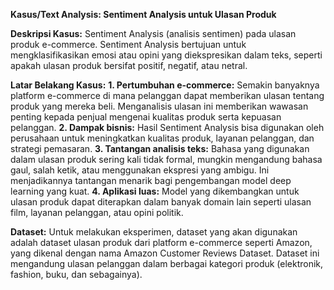 **Kasus/Text Analysis:
Sentiment Analysis untuk Ulasan Produk**

**Deskripsi Kasus:**
Sentiment Analysis (analisis sentimen) pada ulasan produk e-commerce. Sentiment Analysis bertujuan untuk mengklasifikasikan emosi atau opini yang diekspresikan dalam teks, seperti apakah ulasan produk bersifat positif, negatif, atau netral.

**Latar Belakang Kasus:**
**1. Pertumbuhan e-commerce:** Semakin banyaknya platform e-commerce di mana pelanggan dapat memberikan ulasan tentang produk yang mereka beli. Menganalisis ulasan ini memberikan wawasan penting kepada penjual mengenai kualitas produk serta kepuasan pelanggan.
**2. Dampak bisnis:** Hasil Sentiment Analysis bisa digunakan oleh perusahaan untuk meningkatkan kualitas produk, layanan pelanggan, dan strategi pemasaran.
**3. Tantangan analisis teks:** Bahasa yang digunakan dalam ulasan produk sering kali tidak formal, mungkin mengandung bahasa gaul, salah ketik, atau menggunakan ekspresi yang ambigu. Ini menjadikannya tantangan menarik bagi pengembangan model deep learning yang kuat.
**4. Aplikasi luas:** Model yang dikembangkan untuk ulasan produk dapat diterapkan dalam banyak domain lain seperti ulasan film, layanan pelanggan, atau opini politik.

**Dataset:**
Untuk melakukan eksperimen, dataset yang akan digunakan adalah dataset ulasan produk dari platform e-commerce seperti Amazon, yang dikenal dengan nama Amazon Customer Reviews Dataset. Dataset ini mengandung ulasan pelanggan dalam berbagai kategori produk (elektronik, fashion, buku, dan sebagainya).
